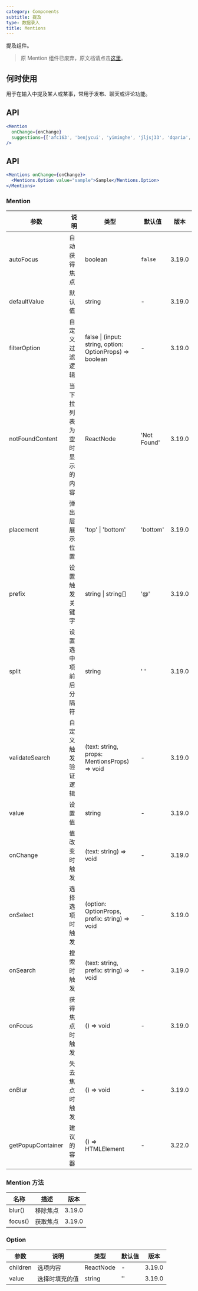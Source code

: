 ```yaml
---
category: Components
subtitle: 提及
type: 数据录入
title: Mentions
---
```


提及组件。

> 原 Mention 组件已废弃，原文档请点击[这里](/components/mention)。

## 何时使用

用于在输入中提及某人或某事，常用于发布、聊天或评论功能。

## API

```jsx
<Mention
  onChange={onChange}
  suggestions={['afc163', 'benjycui', 'yiminghe', 'jljsj33', 'dqaria', 'RaoHai']}
/>
```

## API

```jsx
<Mentions onChange={onChange}>
  <Mentions.Option value="sample">Sample</Mentions.Option>
</Mentions>
```

### Mention

| 参数 | 说明 | 类型 | 默认值 | 版本 |
| --- | --- | --- | --- | --- |
| autoFocus | 自动获得焦点 | boolean | `false` | 3.19.0 |
| defaultValue | 默认值 | string | - | 3.19.0 |
| filterOption | 自定义过滤逻辑 | false \| (input: string, option: OptionProps) => boolean | - | 3.19.0 |
| notFoundContent | 当下拉列表为空时显示的内容 | ReactNode | 'Not Found' | 3.19.0 |
| placement | 弹出层展示位置 | 'top' \| 'bottom' | 'bottom' | 3.19.0 |
| prefix | 设置触发关键字 | string \| string[] | '@' | 3.19.0 |
| split | 设置选中项前后分隔符 | string | ' ' | 3.19.0 |
| validateSearch | 自定义触发验证逻辑 | (text: string, props: MentionsProps) => void | - | 3.19.0 |
| value | 设置值 | string | - | 3.19.0 |
| onChange | 值改变时触发 | (text: string) => void | - | 3.19.0 |
| onSelect | 选择选项时触发 | (option: OptionProps, prefix: string) => void | - | 3.19.0 |
| onSearch | 搜索时触发 | (text: string, prefix: string) => void | - | 3.19.0 |
| onFocus | 获得焦点时触发 | () => void | - | 3.19.0 |
| onBlur | 失去焦点时触发 | () => void | - | 3.19.0 |
| getPopupContainer | 建议的容器 | () => HTMLElement | - | 3.22.0 |

### Mention 方法

| 名称    | 描述     | 版本   |
| ------- | -------- | ------ |
| blur()  | 移除焦点 | 3.19.0 |
| focus() | 获取焦点 | 3.19.0 |

### Option

| 参数     | 说明           | 类型      | 默认值 | 版本   |
| -------- | -------------- | --------- | ------ | ------ |
| children | 选项内容       | ReactNode | -      | 3.19.0 |
| value    | 选择时填充的值 | string    | ''     | 3.19.0 |

